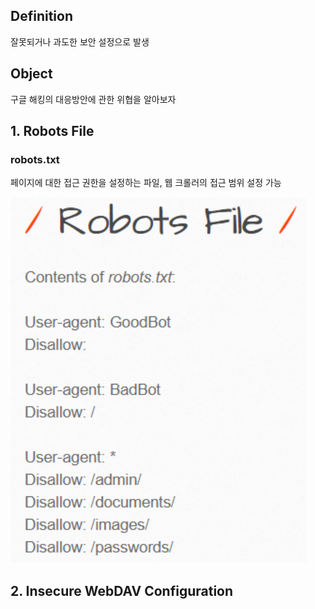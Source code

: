 ## Definition

잘못되거나 과도한 보안 설정으로 발생



## Object

구글 해킹의 대응방안에 관한 위협을 알아보자



## 1. Robots File
### robots.txt

페이지에 대한 접근 권한을 설정하는 파일, 웹 크롤러의 접근 범위 설정 가능

<img src="20211012_003838.png" alt="20211012_003838" style="zoom: 150%;" />



## 2. Insecure WebDAV Configuration





